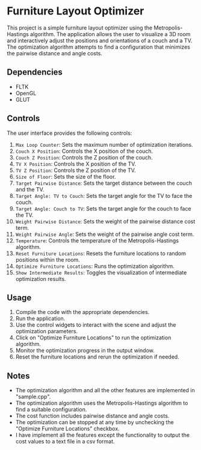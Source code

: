 # Furniture Layout Optimizer

This project is a simple furniture layout optimizer using the Metropolis-Hastings algorithm. The application allows the user to visualize a 3D room and interactively adjust the positions and orientations of a couch and a TV. The optimization algorithm attempts to find a configuration that minimizes the pairwise distance and angle costs.

## Dependencies

- FLTK
- OpenGL
- GLUT

## Controls

The user interface provides the following controls:

1. `Max Loop Counter`: Sets the maximum number of optimization iterations.
2. `Couch X Position`: Controls the X position of the couch.
3. `Couch Z Position`: Controls the Z position of the couch.
4. `TV X Position`: Controls the X position of the TV.
5. `TV Z Position`: Controls the Z position of the TV.
6. `Size of Floor`: Sets the size of the floor.
7. `Target Pairwise Distance`: Sets the target distance between the couch and the TV.
8. `Target Angle: TV to Couch`: Sets the target angle for the TV to face the couch.
9. `Target Angle: Couch to TV`: Sets the target angle for the couch to face the TV.
10. `Weight Pairwise Distance`: Sets the weight of the pairwise distance cost term.
11. `Weight Pairwise Angle`: Sets the weight of the pairwise angle cost term.
12. `Temperature`: Controls the temperature of the Metropolis-Hastings algorithm.
13. `Reset Furniture Locations`: Resets the furniture locations to random positions within the room.
14. `Optimize Furniture Locations`: Runs the optimization algorithm.
15. `Show Intermediate Results`: Toggles the visualization of intermediate optimization results.

## Usage

1. Compile the code with the appropriate dependencies.
2. Run the application.
3. Use the control widgets to interact with the scene and adjust the optimization parameters.
4. Click on "Optimize Furniture Locations" to run the optimization algorithm.
5. Monitor the optimization progress in the output window.
6. Reset the furniture locations and rerun the optimization if needed.

## Notes
- The optimization algorithm and all the other features are implemented in "sample.cpp".
- The optimization algorithm uses the Metropolis-Hastings algorithm to find a suitable configuration.
- The cost function includes pairwise distance and angle costs.
- The optimization can be stopped at any time by unchecking the "Optimize Furniture Locations" checkbox.
- I have implement all the features except the functionality to output the cost values to a text file in a csv format. 
